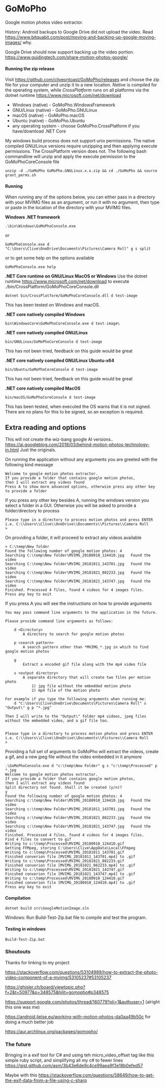 # GoMoPho
Google motion photos video extractor.

History: Android backups to Google Drive did not upload the video. Read  https://www.bitquabit.com/post/moving-and-backing-up-google-moving-images/ why.

Google Drive should now support backing up the video portion. https://www.guidingtech.com/share-motion-photos-google/

#### Running the zip release
Visit https://github.com/cliveontoast/GoMoPho/releases and choose the zip file for your computer and unzip it to a new location. *Native* is compiled for the operating system, while *CrossPlatform* runs on all platforms via the dotnet runtime https://www.microsoft.com/net/download
- Windows (native) - GoMoPho.WindowsFramework
- GNU/Linux (native) - GoMoPho.GNULinux
- macOS (native) - GoMoPho.macOS
- Ubuntu (native) - GoMoPho.Ubuntu
- any operating system - choose GoMoPho.CrossPlatform if you have/download .NET Core 

My windows build process does not support unix permissions. The native compiled GNU/Linux versions require unzipping and then applying execute permissions. The CrossPlatform version does not.
The following bash commandline will unzip and apply the execute permission to the GoMoPhoCoreConsole file
```
unzip -d ./GoMoPho GoMoPho.GNULinux.x.x.zip && cd ./GoMoPho && source grant_perms.sh
```

#### Running
When running any of the options below, you can either pass in a directory with your MVIMG files as an argument, or run it with no argument, then type or paste in the location of the directory with your MVIMG files.

**Windows .NET framework** 
```
.\bin\Windows\GoMoPhoConsole.exe
```
or
```
GoMoPhoConsole.exe d "C:\Users\Clive\OneDrive\Documents\Pictures\Camera Roll" g s split
```
or to get some help on the options available
```
GoMoPhoConsole.exe help 
```
**.NET Core runtime on GNU/Linux MacOS or Windows** 
Use the dotnet runtime https://www.microsoft.com/net/download to execute ./bin/CrossPlatform/GoMoPhoCoreConsole.dll
```
dotnet bin/CrossPlatform/GoMoPhoCoreConsole.dll d test-image
```
This has been tested on Windows and macOS.

**.NET core natively compiled Windows** 
```
bin\WindowsCore\GoMoPhoCoreConsole.exe d test-image\
```

**.NET core natively compiled GNU/Linux**
```
bin/GNULinux/GoMoPhoCoreConsole d test-image
```
This has not been tried, feedback on this guide would be great

**.NET core natively compiled GNU/Linux Ubuntu-x64**
```
bin/Ubuntu/GoMoPhoCoreConsole d test-image
```
This has not been tried, feedback on this guide would be great

**.NET core natively compiled MacOS**
```
bin/macOS/GoMoPhoCoreConsole d test-image
```
This has been tested, when executed the OS warns that it is not signed.
There are no plans for this to be signed, so an exception is required.

## Extra reading and options
This will not create the wiz-bang google AI versions.. https://ai.googleblog.com/2018/03/behind-motion-photos-technology-in.html
Just the originals.

On running the application without any arguments you are greeted with the following kind message

```
Welcome to google motion photos extractor.
If you provide a folder that contains google motion photos,
then I will extract any videos found
Press A to show more advanced options, otherwise press any other key to provide a folder
```

If you press any other key besides A, running the windows version you select a folder in a GUI. Otherwise you will be asked to provide a folder/directory to process 

```
Please type in a directory to process motion photos and press ENTER i.e. C:\\Users\\Clive\\OneDrive\\Documents\\Pictures\\Camera Roll
> 
```

On providing a folder, it will proceed to extract any videos available

```
> C:\temp\New folder
Found the following number of google motion photos: 4
Searching C:\temp\New folder\MVIMG_20180910_124410.jpg   Found the video
Searching C:\temp\New folder\MVIMG_20181011_143701.jpg   Found the video
Searching C:\temp\New folder\MVIMG_20181021_082233.jpg   Found the video
Searching C:\temp\New folder\MVIMG_20181021_143747.jpg   Found the video
Finished. Processed 4 files, found 4 videos for 4 images files.
Press any key to exit
```


If you press A you will see the instructions on how to provide arguments 

```
You may pass command line arguments to the application in the future.

Please provide command line arguments as follows:

    d <Directory>
        A directory to search for google motion photos

    p <search pattern>
        A search pattern other than *MVIMG_*.jpg in which to find google motion photos

    g
        Extract a encoded gif file along with the mp4 video file

    s <output directory>
        A separate directory that will create two files per motion photo
            1) jpg file without the embedded motion photo
            2) mp4 file of the motion photo

For example if you type the following arguments when running me:
    d "C:\Users\Clive\OneDrive\Documents\Pictures\Camera Roll" s "Output\" g p "*.jpg"

Then I will write to the "Output\" folder mp4 videos, jpeg files without the embedded video, and a gif file too.


Please type in a directory to process motion photos and press ENTER i.e. C:\\Users\\Clive\\OneDrive\\Documents\\Pictures\\Camera Roll
>
```

Providing a full set of arguments to GoMoPho will extract the videos, create a gif, and a new jpeg file without the video embedded in it anymore

```
.\GoMoPhoConsole.exe d "c:\temp\New Folder" g s "c:\temp\Processed" p *.jpg
Welcome to google motion photos extractor.
If you provide a folder that contains google motion photos,
then I will extract any videos found
Split directory not found. Shall it be created (y/n)?
y
Found the following number of google motion photos: 4
Searching c:\temp\New Folder\MVIMG_20180910_124410.jpg   Found the video
Searching c:\temp\New Folder\MVIMG_20181011_143701.jpg   Found the video
Searching c:\temp\New Folder\MVIMG_20181021_082233.jpg   Found the video
Searching c:\temp\New Folder\MVIMG_20181021_143747.jpg   Found the video
Finished. Processed 4 files, found 4 videos for 4 images files.
Find 4 files to convert to gif
Writing to c:\temp\Processed\MVIMG_20180910_124410.gif
Getting FFMpeg, storing C:\Users\Clive\AppData\Local\FFmpeg
Writing to c:\temp\Processed\MVIMG_20181011_143701.gif
Finished converion file [MVIMG_20181011_143701.mp4] to .gif
Writing to c:\temp\Processed\MVIMG_20181021_082233.gif
Finished converion file [MVIMG_20181021_082233.mp4] to .gif
Writing to c:\temp\Processed\MVIMG_20181021_143747.gif
Finished converion file [MVIMG_20181021_143747.mp4] to .gif
Writing to c:\temp\Processed\MVIMG_20180910_124410.gif
Finished converion file [MVIMG_20180910_124410.mp4] to .gif
Press any key to exit

```

#### Compilation
```
dotnet build src\GoogleMotionImage.sln
```
Windows: Run  Build-Test-Zip.bat file to compile and test the program.

#### Testing in windows
```
Build-Test-Zip.bat
```
### Shoutouts
Thanks for linking to my project 

https://stackoverflow.com/questions/53104989/how-to-extract-the-photo-video-component-of-a-mvimg/53105237#53105237

https://ghisler.ch/board/viewtopic.php?f=2&t=50977&p=348575&hilit=gomopho#p348575

https://support.google.com/photos/thread/160779?pli=1&authuser=1 (alright this one was me)

https://android.jlelse.eu/working-with-motion-photos-da0aa49b50c for doing a much better job

https://aur.archlinux.org/packages/gomopho/

### The future
Bringing in a exif tool for C# and using teh micro_video_offset tag like this simple ruby script, and simplifying all my c#  to fewer lines https://gist.github.com/asm/3b43e6de9c4ce99aea9f3e18b0efed57 

Maybe with this https://stackoverflow.com/questions/58649/how-to-get-the-exif-data-from-a-file-using-c-sharp
